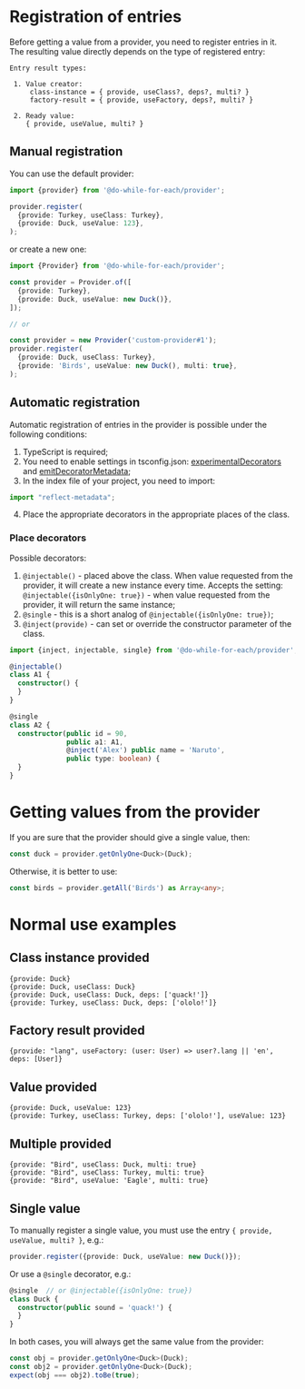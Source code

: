 # Registration of entries

Before getting a value from a provider, you need to register entries in it.  
The resulting value directly depends on the type of registered entry:

```
Entry result types:

 1. Value creator:
     class-instance = { provide, useClass?, deps?, multi? }
     factory-result = { provide, useFactory, deps?, multi? }

 2. Ready value:
    { provide, useValue, multi? }
```

## Manual registration

You can use the default provider:

```typescript
import {provider} from '@do-while-for-each/provider';

provider.register(
  {provide: Turkey, useClass: Turkey},
  {provide: Duck, useValue: 123},
);
```

or create a new one:

```typescript
import {Provider} from '@do-while-for-each/provider';

const provider = Provider.of([
  {provide: Turkey},
  {provide: Duck, useValue: new Duck()},
]);

// or

const provider = new Provider('custom-provider#1');
provider.register(
  {provide: Duck, useClass: Turkey},
  {provide: 'Birds', useValue: new Duck(), multi: true},
);
```

## Automatic registration

Automatic registration of entries in the provider is possible under the following conditions:

1. TypeScript is required;
2. You need to enable settings in tsconfig.json: [experimentalDecorators](https://www.typescriptlang.org/tsconfig#experimentalDecorators) and [emitDecoratorMetadata](https://www.typescriptlang.org/tsconfig#emitDecoratorMetadata);
3. In the index file of your project, you need to import:

```typescript
import "reflect-metadata";
```

4. Place the appropriate decorators in the appropriate places of the class.

### Place decorators

Possible decorators:

1. `@injectable()` - placed above the class. When value requested from the provider, it will create a new instance every time. Accepts the setting: `@injectable({isOnlyOne: true})` - when value requested from the provider, it will return the same instance;
2. `@single` - this is a short analog of `@injectable({isOnlyOne: true})`;
3. `@inject(provide)` - can set or override the constructor parameter of the class.

```typescript
import {inject, injectable, single} from '@do-while-for-each/provider';

@injectable()
class A1 {
  constructor() {
  }
}

@single
class A2 {
  constructor(public id = 90,
              public a1: A1,
              @inject('Alex') public name = 'Naruto',
              public type: boolean) {
  }
}
```

# Getting values from the provider

If you are sure that the provider should give a single value, then:

```typescript
const duck = provider.getOnlyOne<Duck>(Duck);
```

Otherwise, it is better to use:

```typescript
const birds = provider.getAll('Birds') as Array<any>;
```

# Normal use examples

## Class instance provided

```
{provide: Duck}
{provide: Duck, useClass: Duck}
{provide: Duck, useClass: Duck, deps: ['quack!']}
{provide: Turkey, useClass: Duck, deps: ['ololo!']}
```

## Factory result provided

```
{provide: "lang", useFactory: (user: User) => user?.lang || 'en', deps: [User]}
```

## Value provided

```
{provide: Duck, useValue: 123}
{provide: Turkey, useClass: Turkey, deps: ['ololo!'], useValue: 123}
```

## Multiple provided

```
{provide: "Bird", useClass: Duck, multi: true}
{provide: "Bird", useClass: Turkey, multi: true}
{provide: "Bird", useValue: 'Eagle', multi: true}
```

## Single value

To manually register a single value, you must use the entry `{ provide, useValue, multi? }`, e.g.:

```typescript
provider.register({provide: Duck, useValue: new Duck()});
```

Or use a `@single` decorator, e.g.:

```typescript
@single  // or @injectable({isOnlyOne: true})
class Duck {
  constructor(public sound = 'quack!') {
  }
}
```

In both cases, you will always get the same value from the provider:

```typescript
const obj = provider.getOnlyOne<Duck>(Duck);
const obj2 = provider.getOnlyOne<Duck>(Duck);
expect(obj === obj2).toBe(true);
```

